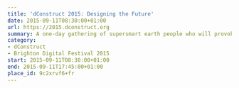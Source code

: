 ```yaml
---
title: 'dConstruct 2015: Designing the Future'
date: 2015-09-11T08:30:00+01:00
url: https://2015.dconstruct.org
summary: A one-day gathering of supersmart earth people who will provoke, entertain and stimulate you with their thoughts on this year’s theme of “Designing the Future”
category:
- dConstruct
- Brighton Digital Festival 2015
start: 2015-09-11T08:30:00+01:00
end: 2015-09-11T17:45:00+01:00
place_id: 9c2xrvf6+fr
---
```

